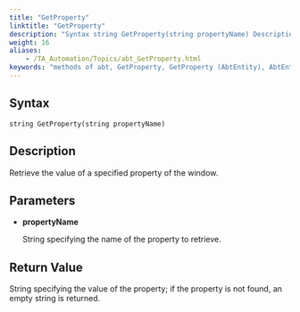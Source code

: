 ```yaml
--- 
title: "GetProperty"
linktitle: "GetProperty"
description: "Syntax string GetProperty(string propertyName) Description Retrieve the value of a specified property of the window. Parameters propertyName String specifying the name of the property to retrieve. ..."
weight: 16
aliases: 
    - /TA_Automation/Topics/abt_GetProperty.html
keywords: "methods of abt, GetProperty, GetProperty (AbtEntity), AbtEntity, getproperty, abtentity getproperty, value of property of window, get value of given window property"
---
```


## Syntax

`string GetProperty(string propertyName)`

## Description

Retrieve the value of a specified property of the window.

## Parameters

-   **propertyName**

    String specifying the name of the property to retrieve.


## Return Value

String specifying the value of the property; if the property is not found, an empty string is returned.




